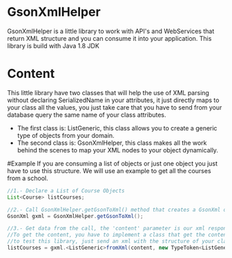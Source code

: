 # GsonXmlHelper
GsonXmlHelper is a little library to work with API's and WebServices that return XML structure and you can consume it into your application. 
This library is build with Java 1.8 JDK

# Content
This little library have two classes that will help the use of XML parsing without declaring SerializedName in your attributes, it just directly maps to your class all the values, you just take care that you have to send from your database query the same name of your class attributes.
* The first class is: 
ListGeneric, this class allows you to create a generic type of objects from your domain.
* The second class is: 
GsonXmlHelper, this class makes all the work behind the scenes to map your XML nodes to your object dynamically.

#Example
If you are consuming a list of objects or just one object you just have to use this structure.
We will use an example to get all the courses from a school.
```java
//1.- Declare a List of Course Objects
List<Course> listCourses;

//2.- Call GsonXmlHelper.getGsonToXml() method that creates a GsonXml object with the configuration
GsonXml gxml = GsonXmlHelper.getGsonToXml();

//3.- Get data from the call, the 'content' parameter is our xml response from the server.
//To get the content, you have to implement a class that get the content from the endpoint url
//to test this library, just send an xml with the structure of your class and this method will map each node.
listCourses = gxml.<ListGeneric>fromXml(content, new TypeToken<ListGeneric<Course>>(){}.getType()).getList();
```
